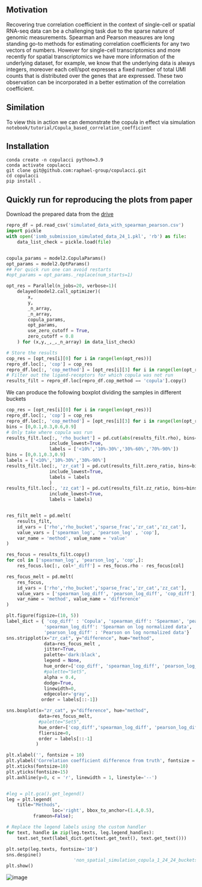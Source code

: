 Motivation
----------

Recovering true correlation coefficient in the context of single-cell or spatial RNA-seq data can be a challenging task due to the sparse nature of genomic measurements. Spearman and Pearson measures are long standing go-to methods for estimating correlation coefficients for any two vectors of numbers. However for single-cell transcriptomics and more recently for spatial transcriptomics we have more information of the underlying dataset, for example, we know that the underlying data is always integers, moreover each cell/spot expresses a fixed number of total UMI counts that is distributed over the genes that are expressed. These two observation can be incorporated in a better estimation of the correlation coefficient.

Similation
-----------
To view this in action we can demonstrate the copula in effect via simulation `notebook/tutorial/Copula_based_correlation_coefficient`

Installation
------------
```python=3.9
conda create -n copulacci python=3.9
conda activate copulacci
git clone git@github.com:raphael-group/copulacci.git
cd copulacci
pip install .
```

Quickly run for reproducing the plots from paper
---------------------------------------------------
Download the prepared data from the [drive](https://drive.google.com/drive/folders/1Z14_vglLj_IiSS1sfE1PBSVHivX3hd8N?usp=sharing)

```python
repro_df = pd.read_csv('simulated_data_with_spearman_pearson.csv')
import pickle
with open('ismb_submission_simulated_data_24_1.pkl', 'rb') as file:
    data_list_check = pickle.load(file)


copula_params = model2.CopulaParams()
opt_params = model2.OptParams()
## For quick run one can avoid restarts
#opt_params = opt_params._replace(num_starts=1)

opt_res = Parallel(n_jobs=20, verbose=1)(
    delayed(model2.call_optimizer)(
        x,
        y,
        _n_array,
        _n_array,
        copula_params,
        opt_params,
        use_zero_cutoff = True,
        zero_cutoff = 0.8
    ) for (x,y,_,_,_n_array) in data_list_check)

# Store the results
cop_res = [opt_res[i][0] for i in range(len(opt_res))]
repro_df.loc[:, 'cop'] = cop_res
repro_df.loc[:, 'cop_method'] = [opt_res[i][3] for i in range(len(opt_res))]
# Filter out the ligand-receptors for which copula was not run
results_filt = repro_df.loc[repro_df.cop_method == 'copula'].copy()
```

We can produce the following boxplot dividing the samples in different buckets
```python
cop_res = [opt_res[i][0] for i in range(len(opt_res))]
repro_df.loc[:, 'cop'] = cop_res
repro_df.loc[:, 'cop_method'] = [opt_res[i][3] for i in range(len(opt_res))]
bins = [0,0.1,0.3,0.6,0.9]
# Only take where copula was run
results_filt.loc[:, 'rho_bucket'] = pd.cut(abs(results_filt.rho), bins=bins,
                include_lowest=True,
                labels = ['<10%','10%-30%','30%-60%','70%-90%'])
bins = [0,0.1,0.3,0.9]
labels = ['<10%','10%-30%','30%-90%']
results_filt.loc[:, 'zr_cat'] = pd.cut(results_filt.zero_ratio, bins=bins,
                include_lowest=True,
                labels = labels
                )
results_filt.loc[:, 'zz_cat'] = pd.cut(results_filt.zz_ratio, bins=bins,
                include_lowest=True,
                labels = labels)


res_filt_melt = pd.melt(
    results_filt,
    id_vars = ['rho','rho_bucket','sparse_frac','zr_cat','zz_cat'],
    value_vars = ['spearman_log', 'pearson_log' , 'cop'],
    var_name = 'method', value_name = 'value'
)

res_focus = results_filt.copy()
for col in ['spearman_log', 'pearson_log', 'cop',]:
    res_focus.loc[:, col+'_diff'] = res_focus.rho - res_focus[col]

res_focus_melt = pd.melt(
    res_focus,
    id_vars = ['rho','rho_bucket','sparse_frac','zr_cat','zz_cat'],
    value_vars = ['spearman_log_diff', 'pearson_log_diff', 'cop_diff'],
    var_name = 'method', value_name = 'difference'
)

plt.figure(figsize=(10, 5))
label_dict = { 'cop_diff' : 'Copula', 'spearman_diff': 'Spearman', 'pearson_diff' : 'Pearson',
              'spearman_log_diff': 'Spearman on log normalized data',
              'pearson_log_diff' : 'Pearson on log normalized data'}
sns.stripplot(x="zr_cat", y="difference", hue="method",
              data=res_focus_melt ,
              jitter=True,
              palette='dark:black',
              legend = None,
              hue_order=['cop_diff', 'spearman_log_diff', 'pearson_log_diff'],
              #palette="Set5",
              alpha = 0.4,
              dodge=True,
              linewidth=0,
              edgecolor='gray',
             order = labels[::-1])

sns.boxplot(x="zr_cat", y="difference", hue="method",
            data=res_focus_melt,
            #palette="Set5",
            hue_order=['cop_diff','spearman_log_diff', 'pearson_log_diff'],
            fliersize=0,
            order = labels[::-1]
           )

plt.xlabel('', fontsize = 10)
plt.ylabel('Correlation coefficient difference from truth', fontsize = 10)
plt.xticks(fontsize=10)
plt.yticks(fontsize=15)
plt.axhline(y=0, c = 'r', linewidth = 1, linestyle='--')


#leg = plt.gca().get_legend()
leg = plt.legend(
    title="Methods",
                 loc='right', bbox_to_anchor=(1.4,0.5),
          frameon=False);

# Replace the legend labels using the custom handler
for text, handle in zip(leg.texts, leg.legend_handles):
    text.set_text(label_dict.get(text.get_text(), text.get_text()))

plt.setp(leg.texts, fontsize='10')
sns.despine()
                         'non_spatial_simulation_copula_1_24_24_buckets.pdf'), dpi = 300, bbox_inches='tight')
plt.show()
```

![image](https://hackmd.io/_uploads/SkiCv1hc6.png)